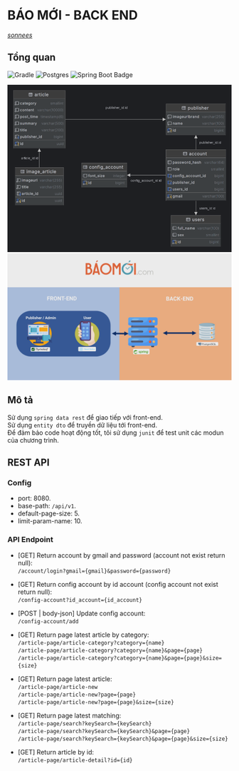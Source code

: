 # BÁO MỚI - BACK END
*[sonnees](https://github.com/sonnees)* <br>
## Tổng quan

![Gradle](https://img.shields.io/badge/Gradle-02303A.svg?style=for-the-badge&logo=Gradle&logoColor=black)
![Postgres](https://img.shields.io/badge/postgres-%23316192.svg?style=for-the-badge&logo=postgresql&logoColor=white)
![Spring Boot Badge](https://img.shields.io/badge/Spring%20Boot-6DB33F?logo=springboot&logoColor=fff&style=for-the-badge)

![ERD](/img/diagram.png)
![ERD](/img/client-server.jpg)

## Mô tả
Sử dụng `spring data rest` để giao tiếp với front-end. <br>
Sử dụng `entity dto` để truyền dữ liệu tới front-end.<br>
Để đảm bảo code hoạt động tốt, tôi sử dụng `junit` để test unit các modun của chương trình. 

## REST API
### Config
- port: 8080. <br>
- base-path: `/api/v1`. <br>
- default-page-size: 5. <br>
- limit-param-name: 10. <br>
### API Endpoint
- [GET] Return account by gmail and password (account not exist return null): <br>
  `/account/login?gmail={gmail}&password={password}`

- [GET] Return config account by id account (config account not exist return null): <br>
  `/config-account?id_account={id_account}`

- [POST | body-json] Update config account: <br>
  `/config-account/add`

- [GET] Return page latest article by category: <br>
  `/article-page/article-category?category={name}` <br>
  `/article-page/article-category?category={name}&page={page}` <br>
  `/article-page/article-category?category={name}&page={page}&size={size}` <br>

- [GET] Return page latest article: <br>
  `/article-page/article-new` <br>
  `/article-page/article-new?page={page}` <br>
  `/article-page/article-new?page={page}&size={size}` <br>

- [GET] Return page latest matching: <br>
  `/article-page/search?keySearch={keySearch}` <br>
  `/article-page/search?keySearch={keySearch}&page={page}` <br>
  `/article-page/search?keySearch={keySearch}&page={page}&size={size}` <br>

- [GET] Return article by id: <br>
  `/article-page/article-detail?id={id}`
